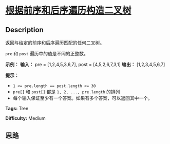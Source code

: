 # [根据前序和后序遍历构造二叉树][title]

## Description

返回与给定的前序和后序遍历匹配的任何二叉树。

 `pre` 和 `post` 遍历中的值是不同的正整数。



**示例：**
            **输入：** pre = [1,2,4,5,3,6,7], post = [4,5,2,6,7,3,1]    **输出：** [1,2,3,4,5,6,7]    



**提示：**

  * `1 <= pre.length == post.length <= 30`
  * `pre[]` 和 `post[]` 都是 `1, 2, ..., pre.length` 的排列
  * 每个输入保证至少有一个答案。如果有多个答案，可以返回其中一个。


**Tags:** Tree

**Difficulty:** Medium

## 思路

[title]: https://leetcode-cn.com/problems/construct-binary-tree-from-preorder-and-postorder-traversal
